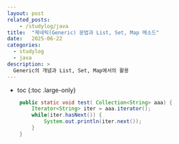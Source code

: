 ```yaml
---
layout: post
related_posts:
    - /studylog/java
title:  "제네릭(Generic) 문법과 List, Set, Map 메소드"
date:   2025-06-22
categories:
  - studylog
  - java
description: >
  Generic의 개념과 List, Set, Map에서의 활용
---
```

* toc
{:toc .large-only}


```java
    public static void test( Collection<String> aaa) {
		Iterator<String> iter = aaa.iterator();
		while(iter.hasNext()) {
			System.out.println(iter.next());
		}
	}
```